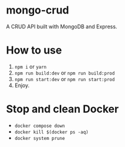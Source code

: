 # mongo-crud

A CRUD API built with MongoDB and Express.

# How to use
1. `npm i` or `yarn`
2. `npm run build:dev` or `npm run build:prod`
3. `npm run start:dev` or `npm run start:prod`
4. Enjoy.

# Stop and clean Docker
- `docker compose down`
- `docker kill $(docker ps -aq)`
- `docker system prune`